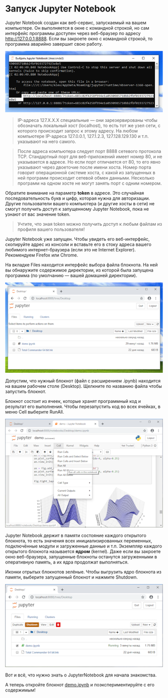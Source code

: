 # Запуск Jupyter Notebook

Jupyter Notebook создан как веб-сервис, запускаемый на вашем компьютере. Он выполняется в окне с командной строкой,
но сам интерфейс программы доступен через веб-браузер по адресу http://127.0.0.1:8888. Если вы закроете окно с командной строкой,
то программа аварийно завершит свою работу.

![jupyter command line](./pic/jup-1.png)

> IP-адреса 127.X.X.X специальные — они зарезервированы чтобы обозначать локальный хост (localhost),
то есть тот же узел сети, с которого происходит запрос к этому адресу.
На любом компьютере IP-адреса 127.0.0.1, 127.1.2.3, 127.128.129.130 и т.п. указывают на него самого.

> После адреса компьютера следует порт 8888 сетевого протокола TCP.
Стандартный порт для веб-приложений имеет номер 80, и не указывается в адресе.
Но если порт отличается от 80, то его явно указывают через двоеточие после имени хоста.
Номер порта говорит операционной системе хоста, с какой из запущенных в ней программ происходит сетевой обмен данными.
Несколько программ на одном хосте не могут занять порт с одним номером.

Обратите внимание на параметр **token** в адресе. Это случайная последовательность букв и цифр, которая нужна для авторизации.
Другие пользователи вашего компьютера (и другие хосты в сети) не смогут получить доступ к запущенному Jupyter Notebook,
пока не узнают от вас значение token. 

> Учтите, что зная token можно получить доступ к любым файлам из профиля вашего пользователя!

Jupyter Notebook уже запущен. Чтобы увидеть его веб-интерфейс, скопируйте адрес из консоли и вставьте его в стоку адреса вашего любимого интернет-браузера (если это не Internet Explorer). Рекомендуем Firefox или Chrome.

На вкладке Files находится интерфейс выбора файла блокнота. На ней вы обнаружите содержимое директории, 
из которой была запущена программа (по умолчанию — вашей домашней директории). 

![jupyter select file](./pic/_jup-2.png)

Допустим, что нужный блокнот (файл с расширением .ipynb) находится на вашем рабочем столе (Desktop). Щелкните по названию файла чтобы запустить блокнот.

Блокнот состоит из ячеек, которые хранят программный код и результат его выполнения.
Чтобы перезапустить код во всех ячейках, в меню Cell выберите RunAll.

![jupyter run all](./pic/_jup-3.png)

Jupyter Notebook держит в памяти состояние каждого открытого блокнота, то есть значения всех инициализированных переменных, подключённые модули и загруженные данные и т.п.
Экземпляр каждого открытого блокнота называется **ядром** (kernel).
Даже если вы закроете окно веб-браузера, запущенные блокноты останутся загруженными в оперативную память, а их ядра продолжат выполняться.
  
Иконки отрытых блокнотов зелёные. Чтобы выгрузить ядро блокнота из памяти, выберите запущенный блокнот и нажмите Shutdown.

![jupyter shutdown](./pic/_jup-4.png)

Вот и всё, что нужно знать o JupyterNotebook для начала знакомства. 

А теперь откройте блокнот [demo.ipynb](./demo.ipynb) и поэкспериментируйте с его содержимым!
